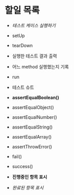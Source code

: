 # 할일 목록

- *테스트 케이스 실행하기*
- setUp
- tearDown
- 실행한 테스트 결과 출력
- 어느 method 실행했는지 기록
- run
- 테스트 슈트
- **assertEqualBoolean()**
- assertEqualObject()
- assertEqualNumber()
- assertEqualString()
- assertEqualArray()
- assertThrowError()
- fail()
- success()

- **진행중인 항목 표시**
- *완료된 항목 표시*